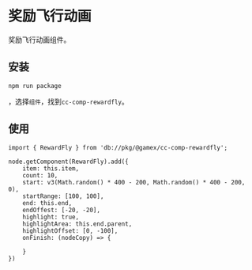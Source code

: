 # 奖励飞行动画

奖励飞行动画组件。

## 安装

```Shell
npm run package
```

，选择```组件```，找到```cc-comp-rewardfly```。

## 使用

```TS
import { RewardFly } from 'db://pkg/@gamex/cc-comp-rewardfly';

node.getComponent(RewardFly).add({
    item: this.item,
    count: 10,
    start: v3(Math.random() * 400 - 200, Math.random() * 400 - 200, 0),
    startRange: [100, 100],
    end: this.end,
    endOffest: [-20, -20],
    highlight: true,
    highlightArea: this.end.parent,
    highlightOffset: [0, -100],
    onFinish: (nodeCopy) => {
        
    }
})
```